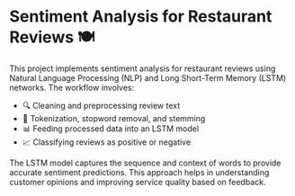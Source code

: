 <!DOCTYPE html>
<html lang="en">
<head>
    <meta charset="UTF-8">
    <meta name="viewport" content="width=device-width, initial-scale=1.0">
</head>
<body>
    <h1>Sentiment Analysis for Restaurant Reviews 🍽️</h1>
    <p>This project implements sentiment analysis for restaurant reviews using Natural Language Processing (NLP) and Long Short-Term Memory (LSTM) networks. The workflow involves:</p>
    <ul>
        <li>🔍 Cleaning and preprocessing review text</li>
        <li>🧹 Tokenization, stopword removal, and stemming</li>
        <li>📊 Feeding processed data into an LSTM model</li>
        <li>📈 Classifying reviews as positive or negative</li>
    </ul>
    <p>The LSTM model captures the sequence and context of words to provide accurate sentiment predictions. This approach helps in understanding customer opinions and improving service quality based on feedback.</p>
</body>
</html>
